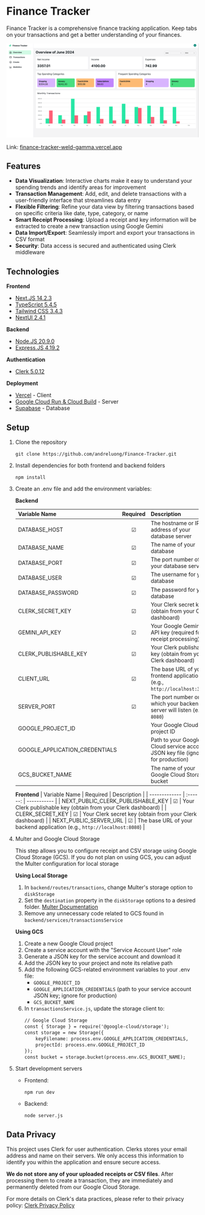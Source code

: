 # Finance Tracker

Finance Tracker is a comprehensive finance tracking application. Keep tabs on your transactions and get a better understanding of your finances.

!["Overview"](/frontend/public/assets/images/overview.png "Overview")

Link: [finance-tracker-weld-gamma.vercel.app](https://finance-tracker-weld-gamma.vercel.app)



## Features

- **Data Visualization**: Interactive charts make it easy to understand your spending trends and identify areas for improvement
- **Transaction Management**: Add, edit, and delete transactions with a user-friendly interface that streamlines data entry
- **Flexible Filtering**: Refine your data view by filtering transactions based on specific criteria like date, type, category, or name
- **Smart Receipt Processing**: Upload a receipt and key information will be extracted to create a new transaction using Google Gemini
- **Data Import/Export**: Seamlessly import and export your transactions in CSV format
- **Security**: Data access is secured and authenticated using Clerk middleware


## Technologies

**Frontend**
- [Next.JS 14.2.3](https://nextjs.org/)
- [TypeScript 5.4.5](https://www.typescriptlang.org/)
- [Tailwind CSS 3.4.3](https://tailwindcss.com/)
- [NextUI 2.4.1](https://nextui.org/)

**Backend**
- [Node.JS 20.9.0](https://nodejs.org/en)
- [Express.JS 4.19.2](https://expressjs.com/)

**Authentication**
- [Clerk 5.0.12](https://clerk.com/)

**Deployment**
- [Vercel](https://vercel.com/home) - Client
- [Google Cloud Run & Cloud Build](https://cloud.google.com/?hl=en) - Server
- [Supabase](https://supabase.com/) - Database


## Setup

1. Clone the repository
    ```
    git clone https://github.com/andreluong/Finance-Tracker.git
    ```

2. Install dependencies for both frontend and backend folders
    ```
    npm install
    ```

3. Create an .env file and add the environment variables:

    **Backend**

    | Variable Name | Required | Description |
    | ------------- | :------: | ----------- |
    | DATABASE_HOST | &#9745; | The hostname or IP address of your database server |
    | DATABASE_NAME | &#9745; | The name of your database |
    | DATABASE_PORT | &#9745; | The port number of your database server |
    | DATABASE_USER | &#9745; | The username for your database |
    | DATABASE_PASSWORD | &#9745; | The password for your database |
    | CLERK_SECRET_KEY | &#9745; | Your Clerk secret key (obtain from your Clerk dashboard) |
    | GEMINI_API_KEY | &#9745; | Your Google Gemini API key (required for receipt processing) |
    | CLERK_PUBLISHABLE_KEY | &#9745; | Your Clerk publishable key (obtain from your Clerk dashboard) |
    | CLIENT_URL | &#9745; | The base URL of your frontend application (e.g., `http://localhost:3000`) |
    | SERVER_PORT | &#9745; | The port number on which your backend server will listen (e.g., `8080`) |
    | GOOGLE_PROJECT_ID | | Your Google Cloud project ID |
    | GOOGLE_APPLICATION_CREDENTIALS | | Path to your Google Cloud service account JSON key file (ignore for production) |
    | GCS_BUCKET_NAME | | The name of your Google Cloud Storage bucket |

    **Frontend**
    | Variable Name | Required | Description |
    | ------------- | :------: | ----------- |
    | NEXT_PUBLIC_CLERK_PUBLISHABLE_KEY | &#9745; | Your Clerk publishable key (obtain from your Clerk dashboard) |
    | CLERK_SECRET_KEY | &#9745; | Your Clerk secret key (obtain from your Clerk dashboard) |
    | NEXT_PUBLIC_SERVER_URL | &#9745; | The base URL of your backend application (e.g., `http://localhost:8080`) |

4. Multer and Google Cloud Storage

    This step allows you to configure receipt and CSV storage using Google Cloud Storage (GCS). If you do not plan on using GCS, you can adjust the Multer configuration for local storage
    
    **Using Local Storage**
    1. In `backend/routes/transactions`, change Multer's storage option to `diskStorage`
    2. Set the `destination` property in the `diskStorage` options to a desired folder. [Multer Documentation](https://expressjs.com/en/resources/middleware/multer.html)
    3. Remove any unnecessary code related to GCS found in `backend/services/transactionsService`

    **Using GCS**
    1. Create a new Google Cloud project
    2. Create a service account with the "Service Account User" role
    3. Generate a JSON key for the service account and download it
    4. Add the JSON key to your project and note its relative path
    5. Add the following GCS-related environment variables to your .env file:
        - `GOOGLE_PROJECT_ID`
        - `GOOGLE_APPLICATION_CREDENTIALS` (path to your service account JSON key; ignore for production)
        - `GCS_BUCKET_NAME`
    6. In `transactionsService.js`, update the storage client to:
        ```
        // Google Cloud Storage
        const { Storage } = require('@google-cloud/storage');
        const storage = new Storage({
            keyFilename: process.env.GOOGLE_APPLICATION_CREDENTIALS,
            projectId: process.env.GOOGLE_PROJECT_ID
        });
        const bucket = storage.bucket(process.env.GCS_BUCKET_NAME);
        ```

5. Start development servers
    - Frontend: 
        ```
        npm run dev
        ```
    - Backend: 
        ```
        node server.js
        ```

## Data Privacy

This project uses Clerk for user authentication. Clerks stores your email address and name on their servers. We only access this information to identify you within the application and ensure secure access.

**We do not store any of your uploaded receipts or CSV files**. After processing them to create a transaction, they are immediately and permanently deleted from our Google Cloud Storage.

For more details on Clerk's data practices, please refer to their privacy policy: [Clerk Privacy Policy](https://clerk.com/legal/privacy)
